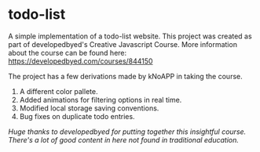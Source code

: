 # todo-list
A simple implementation of a todo-list website. 
This project was created as part of developedbyed's Creative Javascript Course.
More information about the course can be found here: https://developedbyed.com/courses/844150

The project has a few derivations made by kNoAPP in taking the course.
1. A different color pallete.
2. Added animations for filtering options in real time.
3. Modified local storage saving conventions.
4. Bug fixes on duplicate todo entries.

*Huge thanks to developedbyed for putting together this insightful course. There's a lot of good content in here not found in traditional education.*
